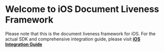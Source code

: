 # Welcome to iOS Document Liveness Framework

Please note that this is the document liveness framework for iOS. For the actual SDK and comprehensive integration guide, please visit **[iOS Integration Guide](https://developers.facia.ai/mobile/sdks/platforms/ios-sdk)**
